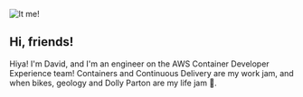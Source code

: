 ![It me!](https://github.com/kohidave/kohidave/blob/master/kohidave.gif)

## Hi, friends!
Hiya! I'm David, and I'm an engineer on the AWS Container Developer Experience team! Containers and Continuous Delivery are my work jam, and when bikes, geology and Dolly Parton are my life jam 🍕.

